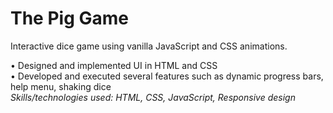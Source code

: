 # The Pig Game
<p>Interactive dice game using vanilla JavaScript and CSS animations.</p>
•	Designed and implemented UI in HTML and CSS<br>
•	Developed and executed several features such as dynamic progress bars, help menu, shaking dice<br>
<em>Skills/technologies used: HTML, CSS, JavaScript, Responsive design</em>

